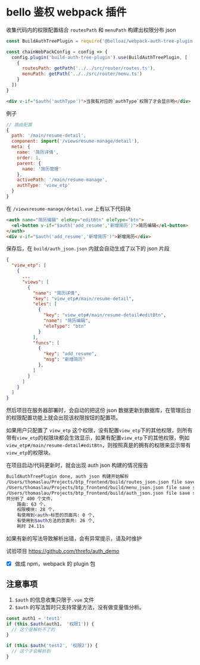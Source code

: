 # bello 鉴权 webpack 插件

收集代码内的权限配置结合 `routesPath` 和 `menuPath` 构建出权限分布 json

```js
const BuildAuthTreePlugin = require('@belloai/webpack-auth-tree-plugin')

const chainWebPackConfig = config => {
  config.plugin('build-auth-tree-plugin').use(BuildAuthTreePlugin, [
    {
      routesPath: getPath('../../src/router/routes.ts'),
      menuPath: getPath('../../src/router/menu.ts')
    }
  ])
}
```

```html
<div v-if="$auth('authType')">当我有对应的`authType`权限了才会显示哟</div>
```

例子

```js
// 路由配置
{
  path: '/main/resume-detail',
  component: import('/viewsresume-manage/detail'),
  meta: {
    name: '简历详情',
    order: 1,
    parent: {
      name: '简历管理'
    },
    activePath: '/main/resume-manage',
    authType: 'view_etp'
  }
}
```

在 `/viewsresume-manage/detail.vue` 上有以下代码块

```html
<auth name="简历编辑" eleKey="editBtn" eleType="btn">
  <el-button v-if="$auth('add_resume','新增简历')">简历编辑</el-button>
</auth>
<div v-if="$auth('add_resume','新增简历')">新增简历</div>
```

保存后，在 `build/auth_json.json` 内就会自动生成了以下的 json 片段

```json
{
  "view_etp": [
    {
      ...
      "views": [
        {
          "name": "简历详情",
          "key": "view_etp#/main/resume-detail",
          "eles": [
            {
              "key": "view_etp#/main/resume-detail#editBtn",
              "name": "简历编辑",
              "eleType": "btn"
            }
          ],
          "funcs": [
            {
              "key": "add_resume",
              "msg": "新增简历"
            },
          ]
        }
      ]
    }
  ]
}

```

然后项目在服务器部署时，会自动的把这份 json 数据更新到数据库，在管理后台的权限配置功能上就会出现该权限按钮的配置项。

如果用户只配置了 `view_etp` 这个权限，没有配置`view_etp`下的其他权限，则所有带有`view_etp`的权限块都会生效显示，如果有配置`view_etp`下的其他权限，例如 `view_etp#/main/resume-detail#editBtn`，则按照真是的拥有的权限来显示带有`view_etp`的权限块。

在项目启动/代码更新时，就会出现 auth json 构建的情况报告

```bash
BuildAuthTreePlugin done, auth json 构建开始解析
/Users/thomaslau/Projects/btp_frontend/build/routes_json.json file save success
/Users/thomaslau/Projects/btp_frontend/build/menu_json.json file save success
/Users/thomaslau/Projects/btp_frontend/build/auth_json.json file save success
共分析了 400 个文件，
    路由: 63 个，
    权限模块: 28 个，
    有使用到<auth>标签的页面共: 0 个,
    有使用到$auth方法的页面共: 26 个,
    耗时 24.11s
```

如果有新的写法导致解析出错，会有异常提示，请及时维护

试验项目 <https://github.com/threfo/auth_demo>

- [x] 做成 npm，webpack 的 plugin 包

## 注意事项

1. `$auth` 的信息收集只限于`.vue` 文件
2. `$auth` 的写法暂时只支持常量方法，没有做变量值分析。

```js
const auth1 = 'test1'
if (this.$auth(auth1， '权限1')) {
  // 这个是解析不了的
}

if (this.$auth('test2', '权限2')) {
  // 这个才会解析到
}

```
